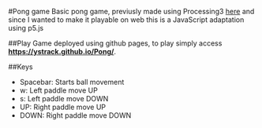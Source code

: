 #Pong game
Basic pong game, previusly made using Processing3 [here](https://github.com/yStrack/DSG1412/tree/master/Pong) and since I wanted to make it playable on web this is a JavaScript adaptation using p5.js

##Play
Game deployed using github pages, to play simply access **https://ystrack.github.io/Pong/**.

##Keys
* Spacebar: Starts ball movement
* w: Left paddle move UP
* s: Left paddle move DOWN
* UP: Right paddle move UP
* DOWN: Right paddle move DOWN
